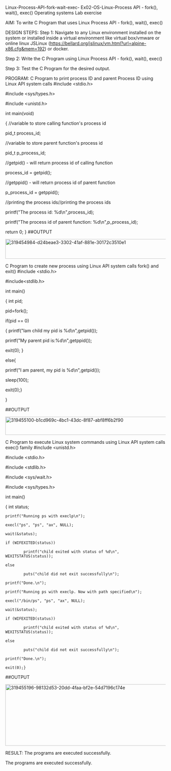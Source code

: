 Linux-Process-API-fork-wait-exec-
Ex02-OS-Linux-Process API - fork(), wait(), exec()
Operating systems Lab exercise

AIM:
To write C Program that uses Linux Process API - fork(), wait(), exec()

DESIGN STEPS:
Step 1:
Navigate to any Linux environment installed on the system or installed inside a virtual environment like virtual box/vmware or online linux JSLinux (https://bellard.org/jslinux/vm.html?url=alpine-x86.cfg&mem=192) or docker.

Step 2:
Write the C Program using Linux Process API - fork(), wait(), exec()

Step 3:
Test the C Program for the desired output.

PROGRAM:
C Program to print process ID and parent Process ID using Linux API system calls
#include <stdio.h>

#include <sys/types.h>

#include <unistd.h>

int main(void)

{ //variable to store calling function's process id

pid_t process_id;

//variable to store parent function's process id

pid_t p_process_id;

//getpid() - will return process id of calling function

process_id = getpid();

//getppid() - will return process id of parent function

p_process_id = getppid();

//printing the process ids//printing the process ids

printf("The process id: %d\n",process_id);

printf("The process id of parent function: %d\n",p_process_id);

return 0; }
##OUTPUT

<img width="854" height="62" alt="319454984-d24beae3-3302-41af-881e-30172c3510e1" src="https://github.com/user-attachments/assets/c995df10-8dd2-4dfe-961c-a1e8bf6dad68" />


C Program to create new process using Linux API system calls fork() and exit()
#include <stdio.h>

#include<stdlib.h>

int main()

{ int pid;

pid=fork();

if(pid == 0)

{ printf("Iam child my pid is %d\n",getpid());

printf("My parent pid is:%d\n",getppid());

exit(0); }

else{

printf("I am parent, my pid is %d\n",getpid());

sleep(100);

exit(0);}

}

##OUTPUT

<img width="855" height="57" alt="319455100-b1cd969c-4bc1-43dc-8f87-abf8ff6b2f90" src="https://github.com/user-attachments/assets/96d9d616-eb8a-4f15-804a-7fd2d6a2bec2" />


C Program to execute Linux system commands using Linux API system calls exec() family
#include <unistd.h>

#include <stdio.h>

#include <stdlib.h>

#include <sys/wait.h>

#include <sys/types.h>

int main()

{ int status;

    printf("Running ps with execlp\n");
    
    execl("ps", "ps", "ax", NULL);
    
    wait(&status);
    
    if (WIFEXITED(status))
    
            printf("child exited with status of %d\n", WEXITSTATUS(status));
            
    else
    
            puts("child did not exit successfully\n");
            
    printf("Done.\n");

    printf("Running ps with execlp. Now with path specified\n");
    
    execl("/bin/ps", "ps", "ax", NULL);
    
    wait(&status);
    
    if (WIFEXITED(status))
    
            printf("child exited with status of %d\n", WEXITSTATUS(status));
            
    else
    
            puts("child did not exit successfully\n");
            
    printf("Done.\n");
    
    exit(0);}
##OUTPUT


<img width="855" height="193" alt="319455196-98132d53-20dd-4faa-bf2e-54d7196c174e" src="https://github.com/user-attachments/assets/5bba4fd9-c585-45a7-bdce-9e45dc5f429e" />


RESULT:
The programs are executed successfully.

The programs are executed successfully.
